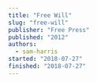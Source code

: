 ```yaml
---
title: "Free Will"
slug: "free-will"
publisher: "Free Press"
published: "2012"
authors:
  - sam-harris
started: "2018-07-27"
finished: "2018-07-27"
---
```


